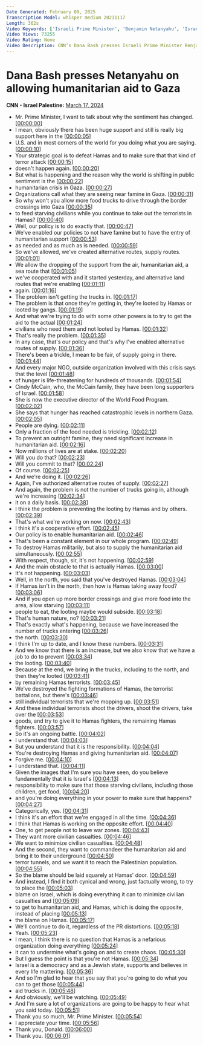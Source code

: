 ```yaml
---
Date Generated: February 09, 2025
Transcription Model: whisper medium 20231117
Length: 362s
Video Keywords: ['Israeli Prime Minister', 'Benjamin Netanyahu', 'Israel', 'Hamas', 'Gaza', 'Humanitarian Aid', 'Dana Bash', 'State of the Union']
Video Views: 73255
Video Rating: None
Video Description: CNN’s Dana Bash presses Israeli Prime Minister Benjamin Netanyahu on why his government is preventing ground access to humanitarian aid to Gaza despite the ongoing hunger crisis and pressure from international organizations. #CNN #News
---
```


# Dana Bash presses Netanyahu on allowing humanitarian aid to Gaza
**CNN - Israel Palestine:** [March 17, 2024](https://www.youtube.com/watch?v=0d9CCDGBSgE)
*  Mr. Prime Minister, I want to talk about why the sentiment has changed. [[00:00:00](https://www.youtube.com/watch?v=0d9CCDGBSgE&t=0.0s)]
*  I mean, obviously there has been huge support and still is really big support here in the [[00:00:05](https://www.youtube.com/watch?v=0d9CCDGBSgE&t=5.04s)]
*  U.S. and in most corners of the world for you doing what you are saying. [[00:00:10](https://www.youtube.com/watch?v=0d9CCDGBSgE&t=10.92s)]
*  Your strategic goal is to defeat Hamas and to make sure that that kind of terror attack [[00:00:15](https://www.youtube.com/watch?v=0d9CCDGBSgE&t=15.36s)]
*  doesn't happen again. [[00:00:20](https://www.youtube.com/watch?v=0d9CCDGBSgE&t=20.56s)]
*  But what is happening and the reason why the world is shifting in public sentiment is the [[00:00:22](https://www.youtube.com/watch?v=0d9CCDGBSgE&t=22.16s)]
*  humanitarian crisis in Gaza. [[00:00:27](https://www.youtube.com/watch?v=0d9CCDGBSgE&t=27.56s)]
*  Organizations call what they are seeing near famine in Gaza. [[00:00:31](https://www.youtube.com/watch?v=0d9CCDGBSgE&t=31.32s)]
*  So why won't you allow more food trucks to drive through the border crossings into Gaza [[00:00:35](https://www.youtube.com/watch?v=0d9CCDGBSgE&t=35.2s)]
*  to feed starving civilians while you continue to take out the terrorists in Hamas? [[00:00:40](https://www.youtube.com/watch?v=0d9CCDGBSgE&t=40.64s)]
*  Well, our policy is to do exactly that. [[00:00:47](https://www.youtube.com/watch?v=0d9CCDGBSgE&t=47.480000000000004s)]
*  We've enabled our policies to not have famine but to have the entry of humanitarian support [[00:00:53](https://www.youtube.com/watch?v=0d9CCDGBSgE&t=53.16s)]
*  as needed and as much as is needed. [[00:00:59](https://www.youtube.com/watch?v=0d9CCDGBSgE&t=59.559999999999995s)]
*  So we've allowed, we've created alternative routes, supply routes. [[00:01:01](https://www.youtube.com/watch?v=0d9CCDGBSgE&t=61.879999999999995s)]
*  We allow the dropping of the support from the air, humanitarian aid, a sea route that [[00:01:05](https://www.youtube.com/watch?v=0d9CCDGBSgE&t=65.82s)]
*  we've cooperated with and it started yesterday, and alternative land routes that we're enabling [[00:01:11](https://www.youtube.com/watch?v=0d9CCDGBSgE&t=71.08s)]
*  again. [[00:01:16](https://www.youtube.com/watch?v=0d9CCDGBSgE&t=76.56s)]
*  The problem isn't getting the trucks in. [[00:01:17](https://www.youtube.com/watch?v=0d9CCDGBSgE&t=77.56s)]
*  The problem is that once they're getting in, they're looted by Hamas or looted by gangs. [[00:01:19](https://www.youtube.com/watch?v=0d9CCDGBSgE&t=79.84s)]
*  And what we're trying to do with some other powers is to try to get the aid to the actual [[00:01:24](https://www.youtube.com/watch?v=0d9CCDGBSgE&t=84.8s)]
*  civilians who need them and not looted by Hamas. [[00:01:32](https://www.youtube.com/watch?v=0d9CCDGBSgE&t=92.32s)]
*  That's really the problem. [[00:01:35](https://www.youtube.com/watch?v=0d9CCDGBSgE&t=95.12s)]
*  In any case, that's our policy and that's why I've enabled alternative routes of supply. [[00:01:36](https://www.youtube.com/watch?v=0d9CCDGBSgE&t=96.12s)]
*  There's been a trickle, I mean to be fair, of supply going in there. [[00:01:44](https://www.youtube.com/watch?v=0d9CCDGBSgE&t=104.6s)]
*  And every major NGO, outside organization involved with this crisis says that the level [[00:01:48](https://www.youtube.com/watch?v=0d9CCDGBSgE&t=108.72s)]
*  of hunger is life-threatening for hundreds of thousands. [[00:01:54](https://www.youtube.com/watch?v=0d9CCDGBSgE&t=114.24s)]
*  Cindy McCain, who, the McCain family, they have been long supporters of Israel. [[00:01:58](https://www.youtube.com/watch?v=0d9CCDGBSgE&t=118.08s)]
*  She is now the executive director of the World Food Program. [[00:02:02](https://www.youtube.com/watch?v=0d9CCDGBSgE&t=122.8s)]
*  She says that hunger has reached catastrophic levels in northern Gaza. [[00:02:05](https://www.youtube.com/watch?v=0d9CCDGBSgE&t=125.7s)]
*  People are dying. [[00:02:11](https://www.youtube.com/watch?v=0d9CCDGBSgE&t=131.36s)]
*  Only a fraction of the food needed is trickling. [[00:02:12](https://www.youtube.com/watch?v=0d9CCDGBSgE&t=132.48s)]
*  To prevent an outright famine, they need significant increase in humanitarian aid. [[00:02:16](https://www.youtube.com/watch?v=0d9CCDGBSgE&t=136.12s)]
*  Now millions of lives are at stake. [[00:02:20](https://www.youtube.com/watch?v=0d9CCDGBSgE&t=140.4s)]
*  Will you do that? [[00:02:23](https://www.youtube.com/watch?v=0d9CCDGBSgE&t=143.8s)]
*  Will you commit to that? [[00:02:24](https://www.youtube.com/watch?v=0d9CCDGBSgE&t=144.8s)]
*  Of course. [[00:02:25](https://www.youtube.com/watch?v=0d9CCDGBSgE&t=145.8s)]
*  And we're doing it. [[00:02:26](https://www.youtube.com/watch?v=0d9CCDGBSgE&t=146.8s)]
*  Again, I've authorized alternative routes of supply. [[00:02:27](https://www.youtube.com/watch?v=0d9CCDGBSgE&t=147.8s)]
*  And again, the problem is not the number of trucks going in, although we're increasing [[00:02:34](https://www.youtube.com/watch?v=0d9CCDGBSgE&t=154.24s)]
*  it on a daily basis. [[00:02:38](https://www.youtube.com/watch?v=0d9CCDGBSgE&t=158.0s)]
*  I think the problem is preventing the looting by Hamas and by others. [[00:02:39](https://www.youtube.com/watch?v=0d9CCDGBSgE&t=159.64000000000001s)]
*  That's what we're working on now. [[00:02:43](https://www.youtube.com/watch?v=0d9CCDGBSgE&t=163.92000000000002s)]
*  I think it's a cooperative effort. [[00:02:45](https://www.youtube.com/watch?v=0d9CCDGBSgE&t=165.28s)]
*  Our policy is to enable humanitarian aid. [[00:02:46](https://www.youtube.com/watch?v=0d9CCDGBSgE&t=166.92s)]
*  That's been a constant element in our whole program. [[00:02:49](https://www.youtube.com/watch?v=0d9CCDGBSgE&t=169.64s)]
*  To destroy Hamas militarily, but also to supply the humanitarian aid simultaneously. [[00:02:55](https://www.youtube.com/watch?v=0d9CCDGBSgE&t=175.07999999999998s)]
*  With respect, though, sir, it's not happening. [[00:02:59](https://www.youtube.com/watch?v=0d9CCDGBSgE&t=179.04s)]
*  And the main obstacle to that is actually Hamas. [[00:03:00](https://www.youtube.com/watch?v=0d9CCDGBSgE&t=180.04s)]
*  It's not happening. [[00:03:03](https://www.youtube.com/watch?v=0d9CCDGBSgE&t=183.32s)]
*  Well, in the north, you said that you've destroyed Hamas. [[00:03:04](https://www.youtube.com/watch?v=0d9CCDGBSgE&t=184.32s)]
*  If Hamas isn't in the north, then how is Hamas taking away food? [[00:03:06](https://www.youtube.com/watch?v=0d9CCDGBSgE&t=186.72s)]
*  And if you open up more border crossings and give more food into the area, allow starving [[00:03:11](https://www.youtube.com/watch?v=0d9CCDGBSgE&t=191.0s)]
*  people to eat, the looting maybe would subside. [[00:03:18](https://www.youtube.com/watch?v=0d9CCDGBSgE&t=198.32s)]
*  That's human nature, no? [[00:03:21](https://www.youtube.com/watch?v=0d9CCDGBSgE&t=201.76s)]
*  That's exactly what's happening, because we have increased the number of trucks entering [[00:03:26](https://www.youtube.com/watch?v=0d9CCDGBSgE&t=206.56s)]
*  the north. [[00:03:30](https://www.youtube.com/watch?v=0d9CCDGBSgE&t=210.36s)]
*  I think I'm up to date, and I know these numbers. [[00:03:31](https://www.youtube.com/watch?v=0d9CCDGBSgE&t=211.36s)]
*  And we know that there is an increase, but we also know that we have a job to do to prevent [[00:03:34](https://www.youtube.com/watch?v=0d9CCDGBSgE&t=214.6s)]
*  the looting. [[00:03:40](https://www.youtube.com/watch?v=0d9CCDGBSgE&t=220.24s)]
*  Because at the end, we bring in the trucks, including to the north, and then they're looted [[00:03:41](https://www.youtube.com/watch?v=0d9CCDGBSgE&t=221.24s)]
*  by remaining Hamas terrorists. [[00:03:45](https://www.youtube.com/watch?v=0d9CCDGBSgE&t=225.08s)]
*  We've destroyed the fighting formations of Hamas, the terrorist battalions, but there's [[00:03:46](https://www.youtube.com/watch?v=0d9CCDGBSgE&t=226.76s)]
*  still individual terrorists that we're mopping up. [[00:03:51](https://www.youtube.com/watch?v=0d9CCDGBSgE&t=231.48000000000002s)]
*  And these individual terrorists shoot the drivers, shoot the drivers, take over the [[00:03:53](https://www.youtube.com/watch?v=0d9CCDGBSgE&t=233.84s)]
*  goods, and try to give it to Hamas fighters, the remaining Hamas fighters. [[00:03:57](https://www.youtube.com/watch?v=0d9CCDGBSgE&t=237.96s)]
*  So it's an ongoing battle. [[00:04:02](https://www.youtube.com/watch?v=0d9CCDGBSgE&t=242.20000000000002s)]
*  I understand that. [[00:04:03](https://www.youtube.com/watch?v=0d9CCDGBSgE&t=243.20000000000002s)]
*  But you understand that it is the responsibility. [[00:04:04](https://www.youtube.com/watch?v=0d9CCDGBSgE&t=244.20000000000002s)]
*  You're destroying Hamas and giving humanitarian aid. [[00:04:07](https://www.youtube.com/watch?v=0d9CCDGBSgE&t=247.28s)]
*  Forgive me. [[00:04:10](https://www.youtube.com/watch?v=0d9CCDGBSgE&t=250.32s)]
*  I understand that. [[00:04:11](https://www.youtube.com/watch?v=0d9CCDGBSgE&t=251.32s)]
*  Given the images that I'm sure you have seen, do you believe fundamentally that it is Israel's [[00:04:13](https://www.youtube.com/watch?v=0d9CCDGBSgE&t=253.88s)]
*  responsibility to make sure that those starving civilians, including those children, get food, [[00:04:20](https://www.youtube.com/watch?v=0d9CCDGBSgE&t=260.64s)]
*  and you're doing everything in your power to make sure that happens? [[00:04:27](https://www.youtube.com/watch?v=0d9CCDGBSgE&t=267.96s)]
*  Categorically, yes. [[00:04:31](https://www.youtube.com/watch?v=0d9CCDGBSgE&t=271.76s)]
*  I think it's an effort that we're engaged in all the time. [[00:04:36](https://www.youtube.com/watch?v=0d9CCDGBSgE&t=276.35999999999996s)]
*  I think that Hamas is working on the opposite effort. [[00:04:40](https://www.youtube.com/watch?v=0d9CCDGBSgE&t=280.55999999999995s)]
*  One, to get people not to leave war zones. [[00:04:43](https://www.youtube.com/watch?v=0d9CCDGBSgE&t=283.44s)]
*  They want more civilian casualties. [[00:04:46](https://www.youtube.com/watch?v=0d9CCDGBSgE&t=286.91999999999996s)]
*  We want to minimize civilian casualties. [[00:04:48](https://www.youtube.com/watch?v=0d9CCDGBSgE&t=288.55999999999995s)]
*  And the second, they want to commandeer the humanitarian aid and bring it to their underground [[00:04:50](https://www.youtube.com/watch?v=0d9CCDGBSgE&t=290.91999999999996s)]
*  terror tunnels, and we want it to reach the Palestinian population. [[00:04:55](https://www.youtube.com/watch?v=0d9CCDGBSgE&t=295.96s)]
*  So the blame should be laid squarely at Hamas' door. [[00:04:59](https://www.youtube.com/watch?v=0d9CCDGBSgE&t=299.96s)]
*  And instead, I find it both cynical and wrong, just factually wrong, to try to place the [[00:05:03](https://www.youtube.com/watch?v=0d9CCDGBSgE&t=303.22s)]
*  blame on Israel, which is doing everything it can to minimize civilian casualties and [[00:05:09](https://www.youtube.com/watch?v=0d9CCDGBSgE&t=309.1s)]
*  to get to humanitarian aid, and Hamas, which is doing the opposite, instead of placing [[00:05:13](https://www.youtube.com/watch?v=0d9CCDGBSgE&t=313.38000000000005s)]
*  the blame on Hamas. [[00:05:17](https://www.youtube.com/watch?v=0d9CCDGBSgE&t=317.5s)]
*  We'll continue to do it, regardless of the PR distortions. [[00:05:18](https://www.youtube.com/watch?v=0d9CCDGBSgE&t=318.5s)]
*  Yeah. [[00:05:23](https://www.youtube.com/watch?v=0d9CCDGBSgE&t=323.22s)]
*  I mean, I think there is no question that Hamas is a nefarious organization doing everything [[00:05:24](https://www.youtube.com/watch?v=0d9CCDGBSgE&t=324.22s)]
*  it can to undermine what's going on and to create chaos. [[00:05:30](https://www.youtube.com/watch?v=0d9CCDGBSgE&t=330.42s)]
*  But I guess the point is that you're not Hamas. [[00:05:34](https://www.youtube.com/watch?v=0d9CCDGBSgE&t=334.18s)]
*  Israel is a democracy and as a Jewish state, supports and believes in every life mattering. [[00:05:36](https://www.youtube.com/watch?v=0d9CCDGBSgE&t=336.98s)]
*  And so I'm glad to hear that you say that you're going to do what you can to get those [[00:05:44](https://www.youtube.com/watch?v=0d9CCDGBSgE&t=344.94s)]
*  aid trucks in. [[00:05:48](https://www.youtube.com/watch?v=0d9CCDGBSgE&t=348.58000000000004s)]
*  And obviously, we'll be watching. [[00:05:49](https://www.youtube.com/watch?v=0d9CCDGBSgE&t=349.58000000000004s)]
*  And I'm sure a lot of organizations are going to be happy to hear what you said today. [[00:05:51](https://www.youtube.com/watch?v=0d9CCDGBSgE&t=351.04s)]
*  Thank you so much, Mr. Prime Minister. [[00:05:54](https://www.youtube.com/watch?v=0d9CCDGBSgE&t=354.90000000000003s)]
*  I appreciate your time. [[00:05:56](https://www.youtube.com/watch?v=0d9CCDGBSgE&t=356.14s)]
*  Thank you, Donald. [[00:06:00](https://www.youtube.com/watch?v=0d9CCDGBSgE&t=360.54s)]
*  Thank you. [[00:06:01](https://www.youtube.com/watch?v=0d9CCDGBSgE&t=361.54s)]
